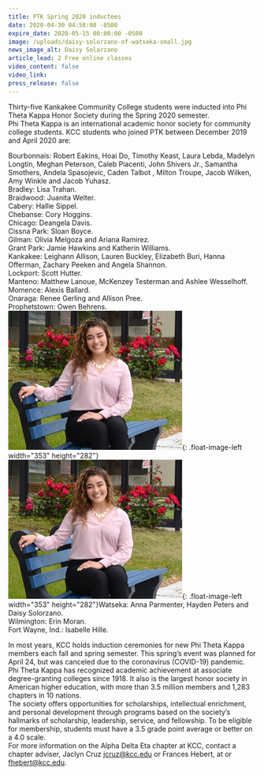 ```yaml
---
title: PTK Spring 2020 inductees
date: 2020-04-30 04:58:00 -0500
expire_date: 2020-05-15 00:00:00 -0500
image: /uploads/daisy-solorzano-of-watseka-small.jpg
news_image_alt: Daisy Solarzano
article_lead: 2 Free online classes
video_content: false
video_link:
press_release: false
---
```


Thirty-five Kankakee Community College students were inducted into Phi Theta Kappa Honor Society during the Spring 2020 semester.<br>Phi Theta Kappa is an international academic honor society for community college students. KCC students who joined PTK between December 2019 and April 2020 are:

Bourbonnais: Robert Eakins, Hoai Do, Timothy Keast, Laura Lebda, Madelyn Longtin, Meghan Peterson, Caleb Piacenti, John Shivers Jr., Samantha Smothers, Andela Spasojevic, Caden Talbot , Milton Troupe, Jacob Wilken, Amy Winkle and Jacob Yuhasz.<br>Bradley: Lisa Trahan.<br>Braidwood: Juanita Welter.<br>Cabery: Hallie Sippel.<br>Chebanse: Cory Hoggins.<br>Chicago: Deangela Davis.<br>Cissna Park: Sloan Boyce.<br>Gilman: Olivia Melgoza and Ariana Ramirez.<br>Grant Park: Jamie Hawkins and Katherin Williams.<br>Kankakee: Leighann Allison, Lauren Buckley, Elizabeth Buri, Hanna Offerman, Zachary Peeken and Angela Shannon.<br>Lockport: Scott Hutter.<br>Manteno: Matthew Lanoue, McKenzey Testerman and Ashlee Wesselhoff.<br>Momence: Alexis Ballard.<br>Onaraga: Renee Gerling and Allison Pree.<br>Prophetstown: Owen Behrens.<br>![](/uploads/daisy-solorzano-of-watseka-small.jpg){: .float-image-left width="353" height="282"}![](/uploads/daisy-solorzano-of-watseka-small.jpg){: .float-image-left width="353" height="282"}Watseka: Anna Parmenter, Hayden Peters and Daisy Solorzano.&nbsp;<br>Wilmington: Erin Moran.<br>Fort Wayne, Ind.: Isabelle Hille.

In most years, KCC holds induction ceremonies for new Phi Theta Kappa members each fall and spring semester. This spring’s event was planned for April 24, but was canceled due to the coronavirus (COVID-19) pandemic.<br>Phi Theta Kappa has recognized academic achievement at associate degree-granting colleges since 1918. It also is the largest honor society in American higher education, with more than 3.5 million members and 1,283 chapters in 10 nations.&nbsp;<br>The society offers opportunities for scholarships, intellectual enrichment, and personal development through programs based on the society’s hallmarks of scholarship, leadership, service, and fellowship. To be eligible for membership, students must have a 3.5 grade point average or better on a 4.0 scale.<br>For more information on the Alpha Delta Eta chapter at KCC, contact a chapter adviser, Jaclyn Cruz [jcruz@kcc.edu](mailto:jcruz@kcc.edu) or Frances Hebert, at or [fhebert@kcc.edu](mailto:fhebert@kcc.edu).

&nbsp;